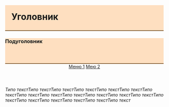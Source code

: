 <!doctype html>
<html>
<head>
 <title>Сайт: Kotaz</title>
 <style type="text/css">
      body { margin: 0; }
   #sidebar, #content { position: absolute; } 
   #sidebar, #content { overflow: auto; padding: 10px; }
   #header {
    height: 80px;
    background: #FEDFC0; border-bottom: 2px solid #7B5427;
   }
   #header h1 { padding: 20px; margin: 0; }
   #sidebar { 
    width: 150px; background: #ECF5E4; border-right: 1px solid #231F20;
    top: 82px;
    bottom: 0;
}
   #content {
    top: 82px; 
    left: 170px; 
    bottom: 0; right: 0;
   }
   </style>
</head>
<body>
    <div id="header"><h1>Уголовник</h1></div>
    <div id="header"><h3>Подуголовник</h3></div>
<header>
<a href="#">Меню 1</a> 
<a href="#">Мею 2</a>   
</header> 
  
<h6>Типо текстТипо текстТипо текстТипо текстТипо текстТипо текстТипо текстТипо текстТипо текстТипо текстТипо текстТипо текстТипо текстТипо текстТипо текстТипо текстТипо текстТипо текстТипо текст</h6>
 <script src="script.js"></script>
</body>
</html>
